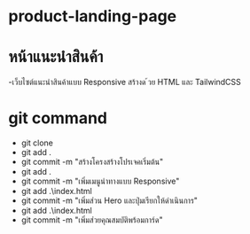 # product-landing-page
# หน้าแนะนําสินค้า
-เว็บไซต์แนะนําสินค้าแบบ Responsive สร้างด ้วย HTML และ TailwindCSS
# git command
- git clone <url>
- git add . 
- git commit -m "สร้างโครงสร้างโปรเจคเริ่มต้น"
- git add .
- git commit -m "เพิ่มเมนูนำทางแบบ Responsive"
- git add .\index.html  
- git commit -m "เพิ่มส่วน Hero และปุ่มเรียกให้ดำเนินการ"
- git add .\index.html
- git commit -m "เพิ่มส่วยคุณสมบัติพร้อมการ์ด"